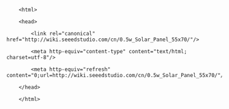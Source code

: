<!DOCTYPE html>
        <html>
        <head>
            <link rel="canonical" href="http://wiki.seeedstudio.com/cn/0.5w_Solar_Panel_55x70/"/>
            <meta http-equiv="content-type" content="text/html; charset=utf-8"/>
            <meta http-equiv="refresh" content="0;url=http://wiki.seeedstudio.com/cn/0.5w_Solar_Panel_55x70/"/>
        </head>
        </html>